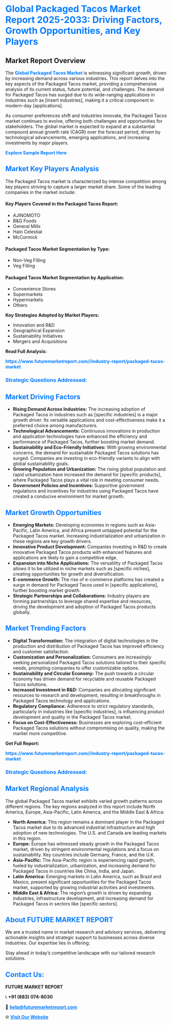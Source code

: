 <h1 style="color: #007BFF;">Global Packaged Tacos Market Report 2025-2033: Driving Factors, Growth Opportunities, and Key Players</h1>

<section id="overview">
<h2>Market Report Overview</h2>
<p>The <a href="https://www.futuremarketreport.com//industry-report/packaged-tacos-market" style="color: #007BFF; text-decoration: none;"><strong>Global Packaged Tacos Market</strong></a> is witnessing significant growth, driven by increasing demand across various industries. This report delves into the key aspects of the Packaged Tacos market, providing a comprehensive analysis of its current status, future potential, and challenges. The demand for Packaged Tacos has surged due to its wide-ranging applications in industries such as [insert industries], making it a critical component in modern-day [applications].</p>
<p>As consumer preferences shift and industries innovate, the Packaged Tacos market continues to evolve, offering both challenges and opportunities for stakeholders. The global market is expected to expand at a substantial compound annual growth rate (CAGR) over the forecast period, driven by technological advancements, emerging applications, and increasing investments by major players.</p>
</section>

<section id="overview">
<p><a href="https://www.futuremarketreport.com//request-sample/reportId=50851" style="color: #007BFF; text-decoration: none;"><strong>Explore Sample Report Here</strong></a></p>
</section>

<section id="key-players">
<h2 style="color: #007BFF;">Market Key Players Analysis</h2>
<p>The Packaged Tacos market is characterized by intense competition among key players striving to capture a larger market share. Some of the leading companies in the market include:</p>
<h4>Key Players Covered in the Packaged Tacos Report:</h4>
<ul><li>AJINOMOTO</li><li>B&amp;G Foods</li><li>General Mills</li><li>Hain Celestial</li><li>McCormick</li></ul>
<h4>Packaged Tacos Market Segmentation by Type:</h4>
<ul><li>Non-Veg Filling</li><li>Veg Filling</li></ul>

<h4>Packaged Tacos Market Segmentation by Application:</h4>
<ul><li>Convenience Stores</li><li>Supermarkets</li><li>Hypermarkets</li><li>Others</li></ul>
<p><strong>Key Strategies Adopted by Market Players:</strong></p>
<ul>
<li>Innovation and R&D</li>
<li>Geographical Expansion</li>
<li>Sustainability Initiatives</li>
<li>Mergers and Acquisitions</li>
</ul>
</section>

<section>
<p><strong>Read Full Analysis: </strong></p><a href="https://www.futuremarketreport.com//industry-report/packaged-tacos-market" style="color: #007BFF; text-decoration: none;"><strong>https://www.futuremarketreport.com//industry-report/packaged-tacos-market</strong></a>
<h3 style="color: #007BFF;">Strategic Questions Addressed:</h3>
</section>

<section id="driving-factors">
<h2 style="color: #007BFF;">Market Driving Factors</h2>
<ul>
<li><strong>Rising Demand Across Industries:</strong> The increasing adoption of Packaged Tacos in industries such as [specific industries] is a major growth driver. Its versatile applications and cost-effectiveness make it a preferred choice among manufacturers.</li>
<li><strong>Technological Advancements:</strong> Continuous innovations in production and application technologies have enhanced the efficiency and performance of Packaged Tacos, further boosting market demand.</li>
<li><strong>Sustainability and Eco-Friendly Initiatives:</strong> With growing environmental concerns, the demand for sustainable Packaged Tacos solutions has surged. Companies are investing in eco-friendly variants to align with global sustainability goals.</li>
<li><strong>Growing Population and Urbanization:</strong> The rising global population and rapid urbanization have increased the demand for [specific products], where Packaged Tacos plays a vital role in meeting consumer needs.</li>
<li><strong>Government Policies and Incentives:</strong> Supportive government regulations and incentives for industries using Packaged Tacos have created a conducive environment for market growth.</li>
</ul>
</section>

<section id="growth-opportunities">
<h2 style="color: #007BFF;">Market Growth Opportunities</h2>
<ul>
<li><strong>Emerging Markets:</strong> Developing economies in regions such as Asia-Pacific, Latin America, and Africa present untapped potential for the Packaged Tacos market. Increasing industrialization and urbanization in these regions are key growth drivers.</li>
<li><strong>Innovative Product Development:</strong> Companies investing in R&D to create innovative Packaged Tacos products with enhanced features and applications are likely to gain a competitive edge.</li>
<li><strong>Expansion into Niche Applications:</strong> The versatility of Packaged Tacos allows it to be utilized in niche markets such as [specific niches], creating opportunities for growth and diversification.</li>
<li><strong>E-commerce Growth:</strong> The rise of e-commerce platforms has created a surge in demand for Packaged Tacos used in [specific applications], further boosting market growth.</li>
<li><strong>Strategic Partnerships and Collaborations:</strong> Industry players are forming partnerships to leverage shared expertise and resources, driving the development and adoption of Packaged Tacos products globally.</li>
</ul>
</section>

<section id="trending-factors">
<h2 style="color: #007BFF;">Market Trending Factors</h2>
<ul>
<li><strong>Digital Transformation:</strong> The integration of digital technologies in the production and distribution of Packaged Tacos has improved efficiency and customer satisfaction.</li>
<li><strong>Customization and Personalization:</strong> Consumers are increasingly seeking personalized Packaged Tacos solutions tailored to their specific needs, prompting companies to offer customizable options.</li>
<li><strong>Sustainability and Circular Economy:</strong> The push towards a circular economy has driven demand for recyclable and reusable Packaged Tacos solutions.</li>
<li><strong>Increased Investment in R&D:</strong> Companies are allocating significant resources to research and development, resulting in breakthroughs in Packaged Tacos technology and applications.</li>
<li><strong>Regulatory Compliance:</strong> Adherence to strict regulatory standards, particularly in industries like [specific industries], is influencing product development and quality in the Packaged Tacos market.</li>
<li><strong>Focus on Cost-Effectiveness:</strong> Businesses are exploring cost-efficient Packaged Tacos solutions without compromising on quality, making the market more competitive.</li>
</ul>
</section>

<section>
<p><strong>Get Full Report: </strong></p><a href="https://www.futuremarketreport.com//industry-report/packaged-tacos-market" style="color: #007BFF; text-decoration: none;"><strong>https://www.futuremarketreport.com//industry-report/packaged-tacos-market</strong></a>
<h3 style="color: #007BFF;">Strategic Questions Addressed:</h3>
</section>


<section id="regional-analysis">
<h2 style="color: #007BFF;">Market Regional Analysis</h2>
<p>The global Packaged Tacos market exhibits varied growth patterns across different regions. The key regions analyzed in this report include North America, Europe, Asia-Pacific, Latin America, and the Middle East & Africa:</p>
<ul>
<li><strong>North America:</strong> This region remains a dominant player in the Packaged Tacos market due to its advanced industrial infrastructure and high adoption of new technologies. The U.S. and Canada are leading markets in this region.</li>
<li><strong>Europe:</strong> Europe has witnessed steady growth in the Packaged Tacos market, driven by stringent environmental regulations and a focus on sustainability. Key countries include Germany, France, and the U.K.</li>
<li><strong>Asia-Pacific:</strong> The Asia-Pacific region is experiencing rapid growth, fueled by industrialization, urbanization, and increasing demand for Packaged Tacos in countries like China, India, and Japan.</li>
<li><strong>Latin America:</strong> Emerging markets in Latin America, such as Brazil and Mexico, present significant opportunities for the Packaged Tacos market, supported by growing industrial activities and investments.</li>
<li><strong>Middle East & Africa:</strong> The region’s growth is driven by expanding industries, infrastructure development, and increasing demand for Packaged Tacos in sectors like [specific sectors].</li>
</ul>
</section>

<footer>
<h2 style="color: #007BFF;">About FUTURE MARKET REPORT</h2>
<p>We are a trusted name in market research and advisory services, delivering actionable insights and strategic support to businesses across diverse industries. Our expertise lies in offering:</p>

<p>Stay ahead in today’s competitive landscape with our tailored research solutions.</p>

<h2 style="color: #007BFF;">Contact Us:</h2>
<p><strong>FUTURE MARKET REPORT</strong></p>
<p>📞 <strong>+91 (883) 074-8030</strong></p>
<p>📧 <strong><a href="mailto:help@futuremarketreport.com" style="color: #007BFF;">help@futuremarketreport.com</a></strong></p>
<p>🌐 <strong><a href="https://www.futuremarketreport.com/" style="color: #007BFF;">Visit Our Website</a></strong></p>
</footer>